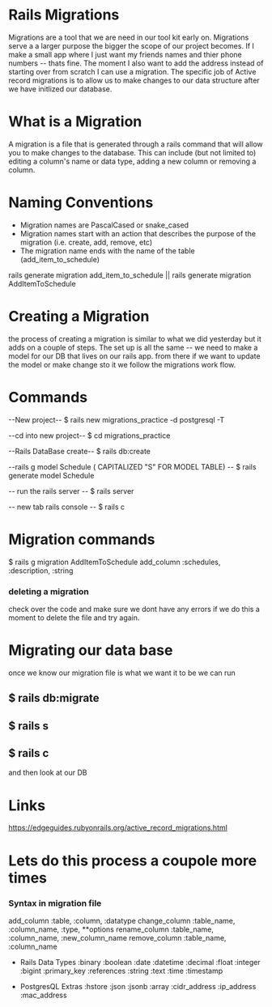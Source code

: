 # Rails Migrations
Migrations are a tool that we are need in our tool kit early on. Migrations serve a a larger purpose the bigger the scope of our project becomes. If I make a small app where I just want my friends names and thier phone numbers -- thats fine. The moment I also want to add the address instead of starting over from scratch I can use a migration.  The specific job of Active record migrations is to allow us to make changes to our data structure after we have initlized our database. 

# What is a Migration 
A migration is a file that is generated through a rails command that will allow you to make changes to the database. This can include (but not limited to) editing a column's name or data type, adding a new column or removing a column.

# Naming Conventions
 - Migration names are PascalCased or snake_cased
 - Migration names start with an action that describes the purpose of the migration (i.e. create, add, remove, etc)
 - The migration name ends with the name of the table (add_item_to_schedule)

rails generate migration add_item_to_schedule || rails generate migration AddItemToSchedule

# Creating a Migration
the process of creating a migration is similar to what we did yesterday but it adds on a couple of steps. The set up is all the same -- we need to make a model for our DB that lives on our rails app. from there if we want to update the model or make change sto it we follow the migrations work flow.

# Commands 
--New project--
$ rails new migrations_practice -d postgresql -T

--cd into new project--
$ cd migrations_practice

--Rails DataBase create--
$ rails db:create

--rails g model Schedule ( CAPITALIZED "S" FOR MODEL TABLE) --
$ rails generate model Schedule

-- run the rails server --
$ rails server

-- new tab rails console --
$ rails c

# Migration commands 
$ rails g migration AddItemToSchedule
add_column :schedules, :description, :string

### deleting a migration
check over the code and make sure we dont have any errors if we do this a moment to delete the file and try again.

# Migrating our data base
once we know our migration file is what we want it to be we can run 

$ rails db:migrate
-----
$ rails s
-----
$ rails c
-----
and then look at our DB




# Links 
https://edgeguides.rubyonrails.org/active_record_migrations.html

# Lets do this process a coupole more times

### Syntax in migration file 
  add_column :table, :column, :datatype
  change_column :table_name, :column_name, :type, **options
  rename_column :table_name, :column_name, :new_column_name
  remove_column :table_name, :column_name






- Rails Data Types
:binary
:boolean
:date
:datetime
:decimal
:float
:integer
:bigint
:primary_key
:references
:string
:text
:time
:timestamp

 - PostgresQL Extras
:hstore
:json
:jsonb
:array
:cidr_address
:ip_address
:mac_address
